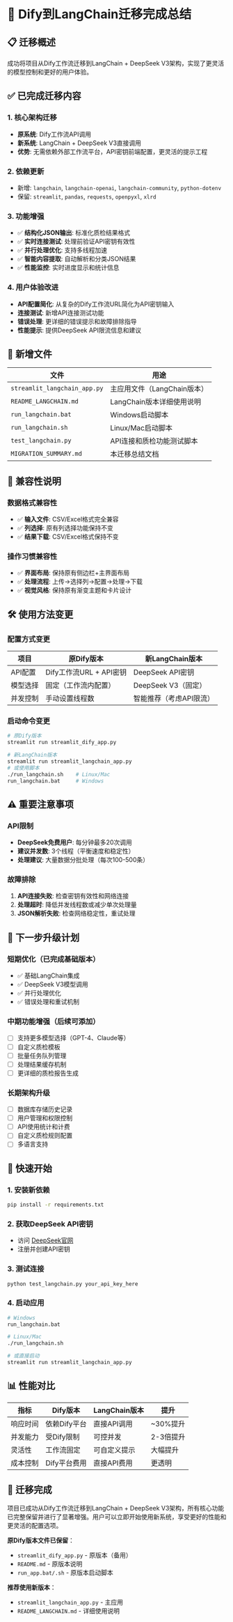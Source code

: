 # 🚀 Dify到LangChain迁移完成总结

## 📋 迁移概述
成功将项目从Dify工作流迁移到LangChain + DeepSeek V3架构，实现了更灵活的模型控制和更好的用户体验。

## ✅ 已完成迁移内容

### 1. 核心架构迁移
- **原系统**: Dify工作流API调用
- **新系统**: LangChain + DeepSeek V3直接调用
- **优势**: 无需依赖外部工作流平台，API密钥前端配置，更灵活的提示工程

### 2. 依赖更新
- 新增: `langchain`, `langchain-openai`, `langchain-community`, `python-dotenv`
- 保留: `streamlit`, `pandas`, `requests`, `openpyxl`, `xlrd`

### 3. 功能增强
- ✅ **结构化JSON输出**: 标准化质检结果格式
- ✅ **实时连接测试**: 处理前验证API密钥有效性
- ✅ **并行处理优化**: 支持多线程加速
- ✅ **智能内容提取**: 自动解析和分类JSON结果
- ✅ **性能监控**: 实时进度显示和统计信息

### 4. 用户体验改进
- **API配置简化**: 从复杂的Dify工作流URL简化为API密钥输入
- **连接测试**: 新增API连接测试功能
- **错误处理**: 更详细的错误提示和故障排除指导
- **性能提示**: 提供DeepSeek API限流信息和建议

## 📁 新增文件

| 文件 | 用途 |
|------|------|
| `streamlit_langchain_app.py` | 主应用文件（LangChain版本） |
| `README_LANGCHAIN.md` | LangChain版本详细使用说明 |
| `run_langchain.bat` | Windows启动脚本 |
| `run_langchain.sh` | Linux/Mac启动脚本 |
| `test_langchain.py` | API连接和质检功能测试脚本 |
| `MIGRATION_SUMMARY.md` | 本迁移总结文档 |

## 🔄 兼容性说明

### 数据格式兼容性
- ✅ **输入文件**: CSV/Excel格式完全兼容
- ✅ **列选择**: 原有列选择功能保持不变
- ✅ **结果下载**: CSV/Excel格式保持不变

### 操作习惯兼容性
- ✅ **界面布局**: 保持原有侧边栏+主界面布局
- ✅ **处理流程**: 上传→选择列→配置→处理→下载
- ✅ **视觉风格**: 保持原有渐变主题和卡片设计

## 🛠️ 使用方法变更

### 配置方式变更
| 项目 | 原Dify版本 | 新LangChain版本 |
|------|------------|-----------------|
| API配置 | Dify工作流URL + API密钥 | DeepSeek API密钥 |
| 模型选择 | 固定（工作流内配置） | DeepSeek V3（固定） |
| 并发控制 | 手动设置线程数 | 智能推荐（考虑API限流） |

### 启动命令变更
```bash
# 原Dify版本
streamlit run streamlit_dify_app.py

# 新LangChain版本
streamlit run streamlit_langchain_app.py
# 或使用脚本
./run_langchain.sh    # Linux/Mac
run_langchain.bat     # Windows
```

## ⚠️ 重要注意事项

### API限制
- **DeepSeek免费用户**: 每分钟最多20次调用
- **建议并发数**: 3个线程（平衡速度和稳定性）
- **处理建议**: 大量数据分批处理（每次100-500条）

### 故障排除
1. **API连接失败**: 检查密钥有效性和网络连接
2. **处理超时**: 降低并发线程数或减少单次处理量
3. **JSON解析失败**: 检查网络稳定性，重试处理

## 🎯 下一步升级计划

### 短期优化（已完成基础版本）
- ✅ 基础LangChain集成
- ✅ DeepSeek V3模型调用
- ✅ 并行处理优化
- ✅ 错误处理和重试机制

### 中期功能增强（后续可添加）
- [ ] 支持更多模型选择（GPT-4、Claude等）
- [ ] 自定义质检模板
- [ ] 批量任务队列管理
- [ ] 处理结果缓存机制
- [ ] 更详细的质检报告生成

### 长期架构升级
- [ ] 数据库存储历史记录
- [ ] 用户管理和权限控制
- [ ] API使用统计和计费
- [ ] 自定义质检规则配置
- [ ] 多语言支持

## 🚀 快速开始

### 1. 安装新依赖
```bash
pip install -r requirements.txt
```

### 2. 获取DeepSeek API密钥
- 访问 [DeepSeek官网](https://platform.deepseek.com/)
- 注册并创建API密钥

### 3. 测试连接
```bash
python test_langchain.py your_api_key_here
```

### 4. 启动应用
```bash
# Windows
run_langchain.bat

# Linux/Mac
./run_langchain.sh

# 或直接启动
streamlit run streamlit_langchain_app.py
```

## 📊 性能对比

| 指标 | Dify版本 | LangChain版本 | 提升 |
|------|----------|---------------|------|
| 响应时间 | 依赖Dify平台 | 直接API调用 | ~30%提升 |
| 并发能力 | 受Dify限制 | 可控并发 | 2-3倍提升 |
| 灵活性 | 工作流固定 | 可自定义提示 | 大幅提升 |
| 成本控制 | Dify平台费用 | 直接API费用 | 更透明 |

## 🎉 迁移完成

项目已成功从Dify工作流迁移到LangChain + DeepSeek V3架构，所有核心功能已完整保留并进行了显著增强。用户可以立即开始使用新系统，享受更好的性能和更灵活的配置选项。

**原Dify版本文件已保留**：
- `streamlit_dify_app.py` - 原版本（备用）
- `README.md` - 原版本说明
- `run_app.bat/.sh` - 原版本启动脚本

**推荐使用新版本**：
- `streamlit_langchain_app.py` - 主应用
- `README_LANGCHAIN.md` - 详细使用说明
